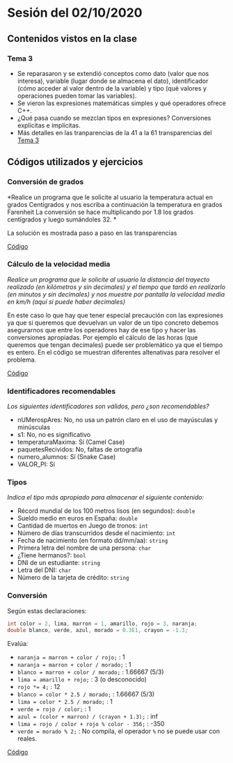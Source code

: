 # Sesión del 02/10/2020

## Contenidos vistos en la clase

### Tema 3
* Se reparasaron y se extendió conceptos como dato (valor que nos interesa), variable (lugar donde se almacena el dato), identificador (cómo acceder al valor dentro de la variable) y tipo (qué valores y operaciones pueden tomar las variables).
* Se vieron las expresiones matemáticas simples y qué operadores ofrece C++.
* ¿Qué pasa cuando se mezclan tipos en expresiones? Conversiones explícitas e implícitas.
* Más detalles en las tranparencias de la 41 a la 61 transparencias del [Tema 3](https://eii.cv.uma.es/pluginfile.php/233673/mod_resource/content/3/Tema%203.pdf)

## Códigos utilizados y ejercicios

### Conversión de grados
*Realice un programa que le solicite al usuario la temperatura actual en grados Centígrados y nos escriba a continuación la temperatura en grados Farenheit La conversión se hace multiplicando por 1.8 los grados centígrados y luego sumándoles 32. *

La solución es mostrada paso a paso en las transparencias

[Código](sesion20.10.02/conversion_grados.cpp)

### Cálculo de la velocidad media
*Realice un programa que le solicite al usuario la distancia del trayecto realizado (en kilómetros y sin decimales) y el tiempo que tardó en realizarlo (en minutos y sin decimales) y nos muestre por pantalla la velocidad media en km/h (aquí si puede haber decimales)*

En este caso lo que hay que tener especial precaución con las expresiones ya que si queremos que devuelvan un valor de un tipo concreto debemos asegurarnos que entre los operadores hay de ese tipo y hacer las conversiones apropiadas. Por ejemplo el cálculo de las horas (que queremos que tengan decimales) puede ser problemático ya que el tiempo es entero. En el código se muestran diferentes altenativas para resolver el problema.

[Código](sesion20.10.02/calculo_velocidad.cpp)

### Identificadores recomendables
*Los siguientes identificadores son válidos, pero ¿son recomendables?*
* nUMerospAres: No, no usa un patrón claro en el uso de mayúsculas y minúsculas
* s1: No, no es significativo
* temperaturaMaxima: Sí (Camel Case)
* paquetesRecividos: No, faltas de ortografía
* numero_alumnos: Sí (Snake Case)
* VALOR_PI: Sí

### Tipos
*Indica el tipo más apropiado para almacenar el siguiente contenido:*
* Récord mundial de los 100 metros lisos (en segundos): `double`
* Sueldo medio en euros en España: `double`
* Cantidad de muertos en Juego de tronos: `int`
* Número de días transcurridos desde el nacimiento: `int`
* Fecha de nacimiento (en formato dd/mm/aa): `string`
* Primera letra del nombre de una persona: `char`
* ¿Tiene hermanos?: `bool`
* DNI de un estudiante: `string`
* Letra del DNI: `char`
* Número de la tarjeta de crédito: `string`

### Conversión
Según estas declaraciones:

```cpp
int color = 2, lima, marron = 1, amarillo, rojo = 3, naranja;
double blanco, verde, azul, morado = 0.3E1, crayon = -1.3;
```
Evalúa:

* `naranja = marron + color / rojo;` : 1
* `naranja = marron + color / morado;` : 1
* `blanco = marron + color / morado;` : 1.66667 (5/3)
* `lima = amarillo + rojo;` : 3 (o desconocido)
* `rojo *= 4;` : 12						
* `blanco = color * 2.5 / morado;` : 1.66667 (5/3)
* `lima = color * 2.5 / morado;` : 1
* `verde = rojo / color;` :	1		
* `azul = (color + marron) / (crayon + 1.3);` : inf
* `lima = rojo / color + rojo % color - 356;` : -350
* `verde = morado % 2;` : No compila, el operador `%` no se puede usar con reales.

[Código](sesion20.10.02/conversion_implicita.cpp)